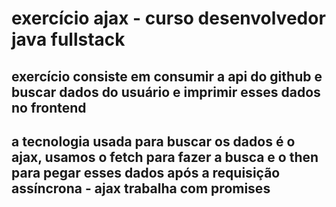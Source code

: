# exercício ajax - curso desenvolvedor java fullstack

## exercício consiste em consumir a api do github e buscar dados do usuário e imprimir esses dados no frontend

## a tecnologia usada para buscar os dados é o ajax, usamos o fetch para fazer a busca e o then para pegar esses dados após a requisição assíncrona - ajax trabalha com promises
